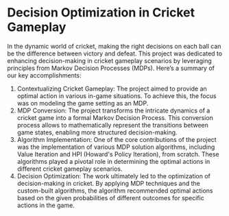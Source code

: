 # Decision Optimization in Cricket Gameplay

In the dynamic world of cricket, making the right decisions on each ball can be the difference between victory and defeat. This project was dedicated to enhancing decision-making in cricket gameplay scenarios by leveraging principles from Markov Decision Processes (MDPs). Here’s a summary of our key accomplishments:

1. Contextualizing Cricket Gameplay: The project aimed to provide an optimal action in various in-game situations. To achieve this, the focus was on modeling the game setting as an MDP.
2. MDP Conversion: The project transforms the intricate dynamics of a cricket game into a formal Markov Decision Process. This conversion process allows to mathematically represent the transitions between game states, enabling more structured decision-making.
3. Algorithm Implementation: One of the core contributions of the project was the implementation of various MDP solution algorithms, including Value Iteration and HPI (Howard's Policy Iteration), from scratch. These algorithms played a pivotal role in determining the optimal actions in different cricket gameplay scenarios.
4. Decision Optimization: The work ultimately led to the optimization of decision-making in cricket. By applying MDP techniques and the custom-built algorithms, the algorithm recommended optimal actions based on the given probabilities of different outcomes for specific actions in the game.
